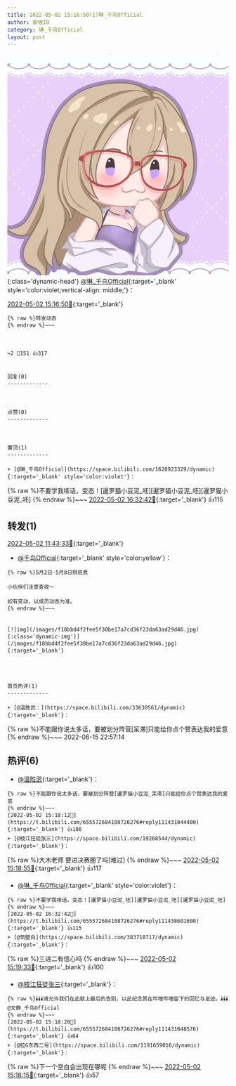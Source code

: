 ```yaml
---
title: 2022-05-02 15:16:50(1)琳_千鸟Official
author: 御坂IO
category: 琳_千鸟Official
layout: post
---
```


![img](/images/c0a88f85ebd0d056f37b114e0748e69556c8b488.jpg){:class='dynamic-head'}
[@琳_千鸟Official](https://space.bilibili.com/1620923329/dynamic){:target='_blank' style='color:violet;vertical-align: middle;'}：

[2022-05-02 15:16:50🔗](https://t.bilibili.com/655572684108726276){:target='_blank'}

~~~
{% raw %}转发动态
{% endraw %}~~~



↪️2 💬151 👍317


回复(0)
-------------



点赞(0)
-------------



置顶(1)
-------------

+ [@琳_千鸟Official](https://space.bilibili.com/1620923329/dynamic){:target='_blank' style='color:violet'}：
~~~
{% raw %}不要学我嗦话，变态！[暹罗猫小豆泥_呸][暹罗猫小豆泥_呸][暹罗猫小豆泥_呸]
{% endraw %}~~~
[2022-05-02 16:32:42🔗](https://t.bilibili.com/655572684108726276#reply111438601600){:target='_blank'} 👍115


转发(1)
-------------

[2022-05-02 11:43:33🔗](https://t.bilibili.com/655517721403850772){:target='_blank'}
+ [@千鸟Official](https://space.bilibili.com/553771121/dynamic){:target='_blank' style='color:yellow'}：
~~~
{% raw %}5月2日-5月8日排班表

小伙伴们注意查收～

如有变动，以成员动态为准。
{% endraw %}~~~


[![img](/images/f18bbd4f2fee5f30be17a7cd36f23da63ad29d46.jpg){:class='dynamic-img'}](/images/f18bbd4f2fee5f30be17a7cd36f23da63ad29d46.jpg){:target='_blank'}




首页热评(1)
-------------

+ [@温胜武：](https://space.bilibili.com/33630561/dynamic){:target='_blank'}：
~~~
{% raw %}不能跟你说太多话，要被划分阵营[呆滞]只能给你点个赞表达我的爱意
{% endraw %}~~~
2022-06-15 22:57:14


热评(6)
-------------

+ [@温胜武](https://space.bilibili.com/33630561/dynamic){:target='_blank'}：
~~~
{% raw %}不能跟你说太多话，要被划分阵营[暹罗猫小豆泥_呆滞]只能给你点个赞表达我的爱意
{% endraw %}~~~
[2022-05-02 15:18:12🔗](https://t.bilibili.com/655572684108726276#reply111431044400){:target='_blank'} 👍186
+ [@枝江狂徒张三](https://space.bilibili.com/19268544/dynamic){:target='_blank'}：
~~~
{% raw %}大木老师 要进决赛圈了吗[难过]
{% endraw %}~~~
[2022-05-02 15:18:55🔗](https://t.bilibili.com/655572684108726276#reply111431068544){:target='_blank'} 👍117
+ [@琳_千鸟Official](https://space.bilibili.com/1620923329/dynamic){:target='_blank' style='color:violet'}：
~~~
{% raw %}不要学我嗦话，变态！[暹罗猫小豆泥_呸][暹罗猫小豆泥_呸][暹罗猫小豆泥_呸]
{% endraw %}~~~
[2022-05-02 16:32:42🔗](https://t.bilibili.com/655572684108726276#reply111438601600){:target='_blank'} 👍115
+ [@筑壁白](https://space.bilibili.com/383718717/dynamic){:target='_blank'}：
~~~
{% raw %}三进二有信心吗
{% endraw %}~~~
[2022-05-02 15:19:33🔗](https://t.bilibili.com/655572684108726276#reply111431204096){:target='_blank'} 👍100
+ [@枝江狂徒张三](https://space.bilibili.com/19268544/dynamic){:target='_blank'}：
~~~
{% raw %}🕯️🕯️🕯️请允许我们在此献上最后的告别，以此纪念其在哔哩哔哩留下的回忆与足迹。🕯️🕯️🕯️ @文静_千鸟Official
{% endraw %}~~~
[2022-05-02 15:18:20🔗](https://t.bilibili.com/655572684108726276#reply111431048576){:target='_blank'} 👍64
+ [@拉G东西二号](https://space.bilibili.com/1191659016/dynamic){:target='_blank'}：
~~~
{% raw %}下一个空白会出现在哪呢
{% endraw %}~~~
[2022-05-02 15:18:15🔗](https://t.bilibili.com/655572684108726276#reply111431046016){:target='_blank'} 👍57


